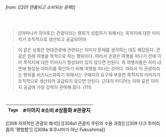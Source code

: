 
###### from: [[201 연출되고 소비되는 문화]]

<br/>

>[[야마나카 하야토]]: 관광이라는 행위가 성립하기 위해서는 목적지에 대한 이미지가 조직적으로 생산되고 공급되어야

> 이 같은 상황은 현대관광에 관련되는 이미지 문제를 생각하는 데도 해당된다. 관광은 원래 여행을 목적으로 하는 행위이다. 따라서 관광은 여행을 떠나기 전에 이미 목적지에 대한 이미지가 형성되어 있지 않으면 안된다. 즉 여행자들은 이미 내면에 형성된 이미지를 확인하기 위해 여행을 떠나는 것이다. 따라서 이 관광이라는 행위를 비즈니스화하기 위해서는 구매자의 요구에 부응한 목적지의 이미지가 조직적으로 생산되어 공급되지 않으면 안된다. 근대의 미디어는 이와 같은 이미지 공급에 가장 강력히 관여해 왔다. (111) 
 

<br/>

| <small> Tags </small> | #이미지 #소비 #상품화 #관광지 |
| --- | --- |


[[308 자의적인 관광지 해석]]
[[308a1 관광지 주민의 수용 과정]]
[[309 다크 투어리즘의 '평범함']]
[[309a 후쿠시마가 아닌 Fukushima]]